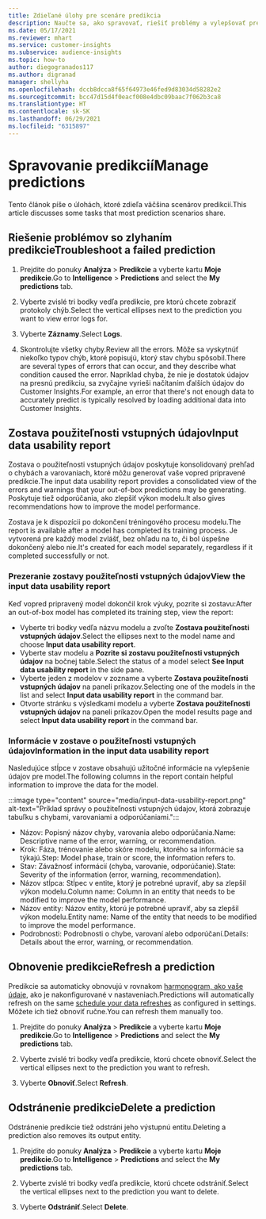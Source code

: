 ```yaml
---
title: Zdieľané úlohy pre scenáre predikcia
description: Naučte sa, ako spravovať, riešiť problémy a vylepšovať predikcie.
ms.date: 05/17/2021
ms.reviewer: mhart
ms.service: customer-insights
ms.subservice: audience-insights
ms.topic: how-to
author: diegogranados117
ms.author: digranad
manager: shellyha
ms.openlocfilehash: dccb8dcca8f65f64973e46fed9d83034d58282e2
ms.sourcegitcommit: bcc47d15d4f0eacf008e4dbc09baac7f062b3ca8
ms.translationtype: HT
ms.contentlocale: sk-SK
ms.lasthandoff: 06/29/2021
ms.locfileid: "6315897"
---
```

# <a name="manage-predictions"></a><span data-ttu-id="e1a00-103">Spravovanie predikcií</span><span class="sxs-lookup"><span data-stu-id="e1a00-103">Manage predictions</span></span>

<span data-ttu-id="e1a00-104">Tento článok píše o úlohách, ktoré zdieľa väčšina scenárov predikcií.</span><span class="sxs-lookup"><span data-stu-id="e1a00-104">This article discusses some tasks that most prediction scenarios share.</span></span>

## <a name="troubleshoot-a-failed-prediction"></a><span data-ttu-id="e1a00-105">Riešenie problémov so zlyhaním predikcie</span><span class="sxs-lookup"><span data-stu-id="e1a00-105">Troubleshoot a failed prediction</span></span>

1. <span data-ttu-id="e1a00-106">Prejdite do ponuky **Analýza** > **Predikcie** a vyberte kartu **Moje predikcie**.</span><span class="sxs-lookup"><span data-stu-id="e1a00-106">Go to **Intelligence** > **Predictions** and select the **My predictions** tab.</span></span>

1. <span data-ttu-id="e1a00-107">Vyberte zvislé tri bodky vedľa predikcie, pre ktorú chcete zobraziť protokoly chýb.</span><span class="sxs-lookup"><span data-stu-id="e1a00-107">Select the vertical ellipses next to the prediction you want to view error logs for.</span></span>

1. <span data-ttu-id="e1a00-108">Vyberte **Záznamy**.</span><span class="sxs-lookup"><span data-stu-id="e1a00-108">Select **Logs**.</span></span>

1. <span data-ttu-id="e1a00-109">Skontrolujte všetky chyby.</span><span class="sxs-lookup"><span data-stu-id="e1a00-109">Review all the errors.</span></span> <span data-ttu-id="e1a00-110">Môže sa vyskytnúť niekoľko typov chýb, ktoré popisujú, ktorý stav chybu spôsobil.</span><span class="sxs-lookup"><span data-stu-id="e1a00-110">There are several types of errors that can occur, and they describe what condition caused the error.</span></span> <span data-ttu-id="e1a00-111">Napríklad chyba, že nie je dostatok údajov na presnú predikciu, sa zvyčajne vyrieši načítaním ďalších údajov do Customer Insights.</span><span class="sxs-lookup"><span data-stu-id="e1a00-111">For example, an error that there's not enough data to accurately predict is typically resolved by loading additional data into Customer Insights.</span></span>

## <a name="input-data-usability-report"></a><span data-ttu-id="e1a00-112">Zostava použiteľnosti vstupných údajov</span><span class="sxs-lookup"><span data-stu-id="e1a00-112">Input data usability report</span></span>

<span data-ttu-id="e1a00-113">Zostava o použiteľnosti vstupných údajov poskytuje konsolidovaný prehľad o chybách a varovaniach, ktoré môžu generovať vaše vopred pripravené predikcie.</span><span class="sxs-lookup"><span data-stu-id="e1a00-113">The input data usability report provides a consolidated view of the errors and warnings that your out-of-box predictions may be generating.</span></span> <span data-ttu-id="e1a00-114">Poskytuje tiež odporúčania, ako zlepšiť výkon modelu.</span><span class="sxs-lookup"><span data-stu-id="e1a00-114">It also gives recommendations how to improve the model performance.</span></span>

<span data-ttu-id="e1a00-115">Zostava je k dispozícii po dokončení tréningového procesu modelu.</span><span class="sxs-lookup"><span data-stu-id="e1a00-115">The report is available after a model has completed its training process.</span></span> <span data-ttu-id="e1a00-116">Je vytvorená pre každý model zvlášť, bez ohľadu na to, či bol úspešne dokončený alebo nie.</span><span class="sxs-lookup"><span data-stu-id="e1a00-116">It's created for each model separately, regardless if it completed successfully or not.</span></span>

### <a name="view-the-input-data-usability-report"></a><span data-ttu-id="e1a00-117">Prezeranie zostavy použiteľnosti vstupných údajov</span><span class="sxs-lookup"><span data-stu-id="e1a00-117">View the input data usability report</span></span>

<span data-ttu-id="e1a00-118">Keď vopred pripravený model dokončil krok výuky, pozrite si zostavu:</span><span class="sxs-lookup"><span data-stu-id="e1a00-118">After an out-of-box model has completed its training step, view the report:</span></span>
- <span data-ttu-id="e1a00-119">Vyberte tri bodky vedľa názvu modelu a zvoľte **Zostava použiteľnosti vstupných údajov**.</span><span class="sxs-lookup"><span data-stu-id="e1a00-119">Select the ellipses next to the model name and choose **Input data usability report**.</span></span>
- <span data-ttu-id="e1a00-120">Vyberte stav modelu a **Pozrite si zostavu použiteľnosti vstupných údajov** na bočnej table.</span><span class="sxs-lookup"><span data-stu-id="e1a00-120">Select the status of a model select **See Input data usability report** in the side pane.</span></span>
- <span data-ttu-id="e1a00-121">Vyberte jeden z modelov v zozname a vyberte **Zostava použiteľnosti vstupných údajov** na paneli príkazov.</span><span class="sxs-lookup"><span data-stu-id="e1a00-121">Selecting one of the models in the list and select **Input data usability report** in the command bar.</span></span>
- <span data-ttu-id="e1a00-122">Otvorte stránku s výsledkami modelu a vyberte **Zostava použiteľnosti vstupných údajov** na paneli príkazov.</span><span class="sxs-lookup"><span data-stu-id="e1a00-122">Open the model results page and select **Input data usability report** in the command bar.</span></span>

### <a name="information-in-the-input-data-usability-report"></a><span data-ttu-id="e1a00-123">Informácie v zostave o použiteľnosti vstupných údajov</span><span class="sxs-lookup"><span data-stu-id="e1a00-123">Information in the input data usability report</span></span>

<span data-ttu-id="e1a00-124">Nasledujúce stĺpce v zostave obsahujú užitočné informácie na vylepšenie údajov pre model.</span><span class="sxs-lookup"><span data-stu-id="e1a00-124">The following columns in the report contain helpful information to improve the data for the model.</span></span>

:::image type="content" source="media/input-data-usability-report.png" alt-text="Príklad správy o použiteľnosti vstupných údajov, ktorá zobrazuje tabuľku s chybami, varovaniami a odporúčaniami.":::

- <span data-ttu-id="e1a00-126">Názov: Popisný názov chyby, varovania alebo odporúčania.</span><span class="sxs-lookup"><span data-stu-id="e1a00-126">Name: Descriptive name of the error, warning, or recommendation.</span></span>
- <span data-ttu-id="e1a00-127">Krok: Fáza, trénovanie alebo skóre modelu, ktorého sa informácie sa týkajú.</span><span class="sxs-lookup"><span data-stu-id="e1a00-127">Step: Model phase, train or score, the information refers to.</span></span>
- <span data-ttu-id="e1a00-128">Stav: Závažnosť informácií (chyba, varovanie, odporúčanie).</span><span class="sxs-lookup"><span data-stu-id="e1a00-128">State: Severity of the information (error, warning, recommendation).</span></span>
- <span data-ttu-id="e1a00-129">Názov stĺpca: Stĺpec v entite, ktorý je potrebné upraviť, aby sa zlepšil výkon modelu.</span><span class="sxs-lookup"><span data-stu-id="e1a00-129">Column name: Column in an entity that needs to be modified to improve the model performance.</span></span>
- <span data-ttu-id="e1a00-130">Názov entity: Názov entity, ktorú je potrebné upraviť, aby sa zlepšil výkon modelu.</span><span class="sxs-lookup"><span data-stu-id="e1a00-130">Entity name: Name of the entity that needs to be modified to improve the model performance.</span></span>
- <span data-ttu-id="e1a00-131">Podrobnosti: Podrobnosti o chybe, varovaní alebo odporúčaní.</span><span class="sxs-lookup"><span data-stu-id="e1a00-131">Details: Details about the error, warning, or recommendation.</span></span>

## <a name="refresh-a-prediction"></a><span data-ttu-id="e1a00-132">Obnovenie predikcie</span><span class="sxs-lookup"><span data-stu-id="e1a00-132">Refresh a prediction</span></span>

<span data-ttu-id="e1a00-133">Predikcie sa automaticky obnovujú v rovnakom [harmonogram, ako vaše údaje](system.md#schedule-tab), ako je nakonfigurované v nastaveniach.</span><span class="sxs-lookup"><span data-stu-id="e1a00-133">Predictions will automatically refresh on the same [schedule your data refreshes](system.md#schedule-tab) as configured in settings.</span></span> <span data-ttu-id="e1a00-134">Môžete ich tiež obnoviť ručne.</span><span class="sxs-lookup"><span data-stu-id="e1a00-134">You can refresh them manually too.</span></span>

1. <span data-ttu-id="e1a00-135">Prejdite do ponuky **Analýza** > **Predikcie** a vyberte kartu **Moje predikcie**.</span><span class="sxs-lookup"><span data-stu-id="e1a00-135">Go to **Intelligence** > **Predictions** and select the **My predictions** tab.</span></span>

1. <span data-ttu-id="e1a00-136">Vyberte zvislé tri bodky vedľa predikcie, ktorú chcete obnoviť.</span><span class="sxs-lookup"><span data-stu-id="e1a00-136">Select the vertical ellipses next to the prediction you want to refresh.</span></span>

1. <span data-ttu-id="e1a00-137">Vyberte **Obnoviť**.</span><span class="sxs-lookup"><span data-stu-id="e1a00-137">Select **Refresh**.</span></span>

## <a name="delete-a-prediction"></a><span data-ttu-id="e1a00-138">Odstránenie predikcie</span><span class="sxs-lookup"><span data-stu-id="e1a00-138">Delete a prediction</span></span>

<span data-ttu-id="e1a00-139">Odstránenie predikcie tiež odstráni jeho výstupnú entitu.</span><span class="sxs-lookup"><span data-stu-id="e1a00-139">Deleting a prediction also removes its output entity.</span></span>

1. <span data-ttu-id="e1a00-140">Prejdite do ponuky **Analýza** > **Predikcie** a vyberte kartu **Moje predikcie**.</span><span class="sxs-lookup"><span data-stu-id="e1a00-140">Go to **Intelligence** > **Predictions** and select the **My predictions** tab.</span></span>

1. <span data-ttu-id="e1a00-141">Vyberte zvislé tri bodky vedľa predikcie, ktorú chcete odstrániť.</span><span class="sxs-lookup"><span data-stu-id="e1a00-141">Select the vertical ellipses next to the prediction you want to delete.</span></span>

1. <span data-ttu-id="e1a00-142">Vyberte **Odstrániť**.</span><span class="sxs-lookup"><span data-stu-id="e1a00-142">Select **Delete**.</span></span>
